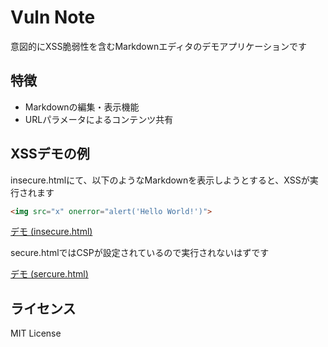 # Vuln Note

意図的にXSS脆弱性を含むMarkdownエディタのデモアプリケーションです

## 特徴

- Markdownの編集・表示機能
- URLパラメータによるコンテンツ共有

## XSSデモの例

insecure.htmlにて、以下のようなMarkdownを表示しようとすると、XSSが実行されます

```markdown
<img src="x" onerror="alert('Hello World!')">
```

[デモ (insecure.html)](https://ncdcdev.github.io/vuln-note/insecure.html?c=DwSwtg5gBAzgTgYwLwCIAeKoHsB2BTOOLOVAQwBsCAXACgHIANAZSYEI6BKTCq1QBl9Ap7qBVBkAxDIH0GcBED9DIAaGTAHoAfEA&mode=view)

secure.htmlではCSPが設定されているので実行されないはずです

[デモ (sercure.html)](https://ncdcdev.github.io/vuln-note/secure.html?c=DwSwtg5gBAzgTgYwLwCIAeKoHsB2BTOOLOVAQwBsCAXACgHIANAZSYEI6BKTCq1QBl9Ap7qBVBkAxDIH0GcBED9DIAaGTAHoAfEA&mode=view)

## ライセンス

MIT License
